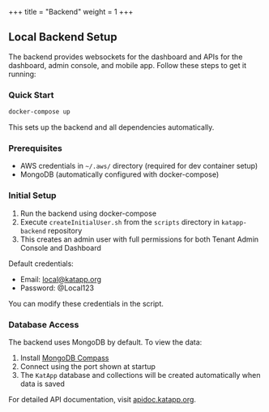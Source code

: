 +++
title = "Backend"
weight = 1
+++

## Local Backend Setup

The backend provides websockets for the dashboard and APIs for the dashboard, admin console, and mobile app. Follow these steps to get it running:

### Quick Start

```bash
docker-compose up
```

This sets up the backend and all dependencies automatically.

### Prerequisites

- AWS credentials in `~/.aws/` directory (required for dev container setup)
- MongoDB (automatically configured with docker-compose)

### Initial Setup

1. Run the backend using docker-compose
2. Execute `createInitialUser.sh` from the `scripts` directory in `katapp-backend` repository
3. This creates an admin user with full permissions for both Tenant Admin Console and Dashboard

Default credentials:
- Email: local@katapp.org
- Password: @Local123

You can modify these credentials in the script.

### Database Access

The backend uses MongoDB by default. To view the data:
1. Install [MongoDB Compass](https://www.mongodb.com/products/tools/compass)
2. Connect using the port shown at startup
3. The `KatApp` database and collections will be created automatically when data is saved

For detailed API documentation, visit [apidoc.katapp.org](https://apidoc.katapp.org/).